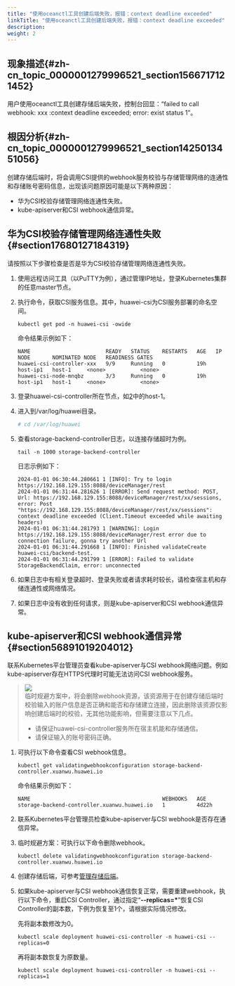```yaml
---
title: "使用oceanctl工具创建后端失败，报错：context deadline exceeded"
linkTitle: "使用oceanctl工具创建后端失败，报错：context deadline exceeded"
description: 
weight: 2
---
```


## 现象描述{#zh-cn_topic_0000001279996521_section1566717121452}

用户使用oceanctl工具创建存储后端失败，控制台回显：“failed to call webhook: xxx :context deadline exceeded; error: exist status 1”。

## 根因分析{#zh-cn_topic_0000001279996521_section1425013451056}

创建存储后端时，将会调用CSI提供的webhook服务校验与存储管理网络的连通性和存储账号密码信息，出现该问题原因可能是以下两种原因：

-   华为CSI校验存储管理网络连通性失败。
-   kube-apiserver和CSI webhook通信异常。

## 华为CSI校验存储管理网络连通性失败{#section17680127184319}

请按照以下步骤检查是否是华为CSI校验存储管理网络连通性失败。

1.  使用远程访问工具（以PuTTY为例），通过管理IP地址，登录Kubernetes集群的任意master节点。
2.  <a name="li1895283018493"></a>执行命令，获取CSI服务信息。其中，huawei-csi为CSI服务部署的命名空间。

    ```
    kubectl get pod -n huawei-csi -owide
    ```

    命令结果示例如下：

    ```
    NAME                        READY   STATUS    RESTARTS   AGE   IP         NODE       NOMINATED NODE   READINESS GATES
    huawei-csi-controller-xxx   9/9     Running   0          19h   host-ip1   host-1     <none>           <none>
    huawei-csi-node-mnqbz       3/3     Running   0          19h   host-ip1   host-1     <none>           <none>
    ```

3.  登录huawei-csi-controller所在节点，如[2](#li1895283018493)中的host-1。
4.  进入到/var/log/huawei目录。

    ```yaml
    # cd /var/log/huawei
    ```

5.  查看storage-backend-controller日志，以连接存储超时为例。

    ```
    tail -n 1000 storage-backend-controller
    ```

    日志示例如下：

    ```
    2024-01-01 06:30:44.280661 1 [INFO]: Try to login https://192.168.129.155:8088/deviceManager/rest
    2024-01-01 06:31:44.281626 1 [ERROR]: Send request method: POST, Url: https://192.168.129.155:8088/deviceManager/rest/xx/sessions, error: Post "https://192.168.129.155:8088/deviceManager/rest/xx/sessions": context deadline exceeded (Client.Timeout exceeded while awaiting headers)
    2024-01-01 06:31:44.281793 1 [WARNING]: Login https://192.168.129.155:8088/deviceManager/rest error due to connection failure, gonna try another Url
    2024-01-01 06:31:44.291668 1 [INFO]: Finished validateCreate huawei-csi/backend-test.
    2024-01-01 06:31:44.291799 1 [ERROR]: Failed to validate StorageBackendClaim, error: unconnected
    ```

6.  如果日志中有相关登录超时、登录失败或者请求耗时较长，请检查宿主机和存储连通性或网络情况。
7.  如果日志中没有收到任何请求，则是kube-apiserver和CSI webhook通信异常。

## kube-apiserver和CSI webhook通信异常{#section56891019204012}

联系Kubernetes平台管理员查看kube-apiserver与CSI webhook网络问题。例如kube-apiserver存在HTTPS代理时可能无法访问CSI webhook服务。

>![](/css-docs/public_sys-resources/zh-cn/icon-note.gif)  
>临时规避方案中，将会删除webhook资源，该资源用于在创建存储后端时校验输入的账户信息是否正确和能否和存储建立连接，因此删除该资源仅影响创建后端时的校验，无其他功能影响，但需要注意以下几点。
>-   请保证huawei-csi-controller服务所在宿主机能和存储通信。
>-   请保证输入的账号密码正确。

1.  可执行以下命令查看CSI webhook信息。

    ```
    kubectl get validatingwebhookconfiguration storage-backend-controller.xuanwu.huawei.io
    ```

    命令结果示例如下：

    ```
    NAME                                          WEBHOOKS   AGE
    storage-backend-controller.xuanwu.huawei.io   1          4d22h
    ```

2.  联系Kubernetes平台管理员检查kube-apiserver与CSI webhook是否存在通信异常。
3.  临时规避方案：可执行以下命令删除webhook。

    ```
    kubectl delete validatingwebhookconfiguration storage-backend-controller.xuanwu.huawei.io
    ```

4.  创建存储后端，可参考[管理存储后端](/v4.5.0/storage-backend-management/managing-storage-backends)。
5.  如果kube-apiserver与CSI webhook通信恢复正常，需要重建webhook，执行以下命令，重启CSI Controller，通过指定“**--replicas=\***”恢复CSI Controller的副本数，下例为恢复至1个，请根据实际情况修改。

    先将副本数修改为0。

    ```
    kubectl scale deployment huawei-csi-controller -n huawei-csi --replicas=0 
    ```

    再将副本数恢复为原数量。

    ```
    kubectl scale deployment huawei-csi-controller -n huawei-csi --replicas=1
    ```

